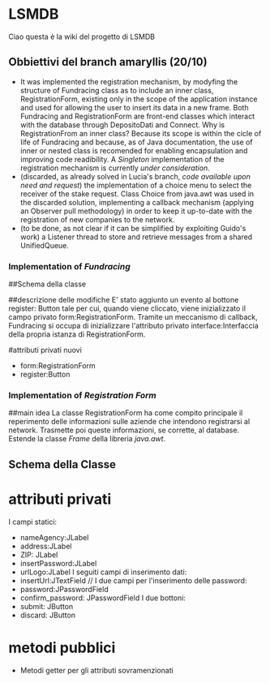 ﻿# LSMDB
Ciao questa è la wiki del progetto di LSMDB

## Obbiettivi del branch amaryllis (20/10)
- It was implemented the registration mechanism, by modyfing the structure of Fundracing class as to include an inner class, RegistrationForm, existing only in the scope of the application instance and used for allowing the user to insert its data in a new frame. Both Fundracing and RegistrationForm are front-end classes which interact with the database through DepositoDati and Connect.
Why is RegistrationFrom an inner class? Because its scope is within the cicle of life of Fundracing and because, as of Java documentation, the use of inner or nested class is recomended for enabling encapsulation and improving code readibility. A *Singleton* implementation of the registration mechanism is currently _under consideration_.
- (discarded, as already solved in Lucia's branch, _code available upon need and request_) the implementation of a choice menu to select the receiver of the stake request. Class Choice from java.awt was used in the discarded solution, implementing a callback mechanism (applying an Observer pull methodology) in order to keep it up-to-date with the registration of new companies to the network.
- (to be done, as not clear if it can be simplified by exploiting Guido's work) a Listener thread to store and retrieve messages from a shared UnifiedQueue<String>.

### Implementation of _Fundracing_

##Schema della classe

##descrizione delle modifiche
E' stato aggiunto un evento al bottone register: Button tale per cui, quando viene cliccato, viene inizializzato il campo privato form:RegistrationForm. Tramite un meccanismo di callback, Fundracing si occupa di inizializzare l'attributo privato interface:Interfaccia della propria istanza di RegistrationForm.

#attributi privati nuovi
- form:RegistrationForm
- register:Button

### Implementation of _Registration Form_
##main idea
La classe RegistrationForm ha come compito principale il reperimento delle informazioni sulle aziende che intendono registrarsi al network. Trasmette poi queste informazioni, se corrette, al database. Estende la classe _Frame_ della libreria _java.awt_.
## Schema della Classe

# attributi privati
I campi statici:
- nameAgency:JLabel
- address:JLabel
- ZIP: JLabel 
- insertPassword:JLabel
- urlLogo:JLabel
I seguiti campi di inserimento dati:
- insertUrl:JTextField
//
I due campi per l'inserimento delle password:
- password:JPasswordField
- confirm_password: JPasswordField
I due bottoni:
- submit: JButton
- discard: JButton
# metodi pubblici
- Metodi getter per gli attributi sovramenzionati





 
 
 
 




